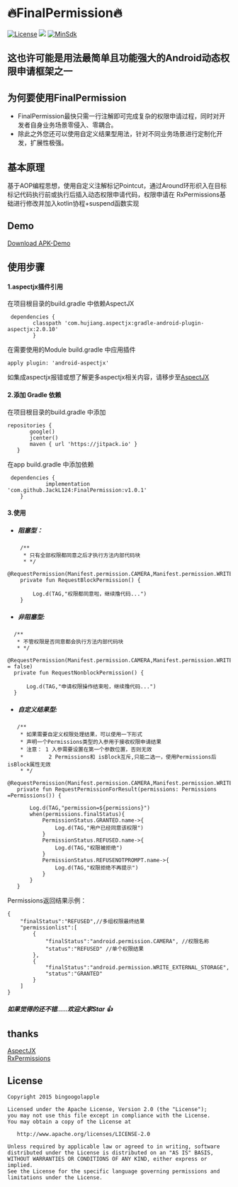 
 # **🔥FinalPermission🔥** #
 [![License](https://img.shields.io/badge/License%20-Apache%202-337ab7.svg)](https://www.apache.org/licenses/LICENSE-2.0)
 [![](https://jitpack.io/v/JackL124/FinalPermission.svg)](https://jitpack.io/#JackL124/FinalPermission)
 [![MinSdk](https://img.shields.io/badge/%20MinSdk%20-%2019%2B%20-f0ad4e.svg)](https://android-arsenal.com/api?level=19)


## 这也许可能是用法最简单且功能强大的Android动态权限申请框架之一 ###

 ## 为何要使用FinalPermission
- FinalPermission最快只需一行注解即可完成复杂的权限申请过程，同时对开发者自身业务场景零侵入、零耦合。
- 除此之外您还可以使用自定义结果型用法，针对不同业务场景进行定制化开发，扩展性极强。

## 基本原理
基于AOP编程思想，使用自定义注解标记Pointcut，通过Around环形织入在目标标记代码执行前或执行后插入动态权限申请代码，权限申请在
RxPermissions基础进行修改并加入kotlin协程+suspend函数实现

## Demo
[Download APK-Demo](apk/app-debug.apk)

## 使用步骤

#### 1.aspectjx插件引用
在项目根目录的build.gradle 中依赖AspectJX
```
 dependencies {
        classpath 'com.hujiang.aspectjx:gradle-android-plugin-aspectjx:2.0.10'
        }
```
在需要使用的Module build.gradle 中应用插件

```
apply plugin: 'android-aspectjx'
```
如集成aspectjx报错或想了解更多aspectjx相关内容，请移步至[AspectJX](https://github.com/HujiangTechnology/gradle_plugin_android_aspectjx)

#### 2.添加 Gradle 依赖
在项目根目录的build.gradle 中添加
```
repositories {
       google()
       jcenter()
       maven { url 'https://jitpack.io' }
   }
```
 在app build.gradle 中添加依赖
```
 dependencies {
 	        implementation 'com.github.JackL124:FinalPermission:v1.0.1'
 	}
```
#### 3.使用

* ##### 阻塞型：
```
    /**
     * 只有全部权限都同意之后才执行方法内部代码块
     * */
    @RequestPermission(Manifest.permission.CAMERA,Manifest.permission.WRITE_EXTERNAL_STORAGE)
    private fun RequestBlockPermission() {
  
        Log.d(TAG,"权限都同意啦，继续撸代码...")
    }
```

* ##### 非阻塞型:
```
  /**
   * 不管权限是否同意都会执行方法内部代码块
   * */
  @RequestPermission(Manifest.permission.CAMERA,Manifest.permission.WRITE_EXTERNAL_STORAGE,isBlock = false)
  private fun RequestNonblockPermission() {
  
      Log.d(TAG,"申请权限操作结束啦，继续撸代码...")
  }
```

* ##### 自定义结果型:
```
   /**
    * 如果需要自定义权限处理结果，可以使用一下形式
    * 声明一个Permissions类型的入参用于接收权限申请结果
    * 注意： 1 入参需要设置在第一个参数位置，否则无效 
    *        2 Permissions和 isBlock互斥,只能二选一，使用Permissions后isBlock属性无效
    * */
   @RequestPermission(Manifest.permission.CAMERA,Manifest.permission.WRITE_EXTERNAL_STORAGE)
   private fun RequestPermissionForResult(permissions: Permissions =Permissions()) {

       Log.d(TAG,"permission=${permissions}")
       when(permissions.finalStatus){
           PermissionStatus.GRANTED.name->{
               Log.d(TAG,"用户已经同意该权限")
           }
           PermissionStatus.REFUSED.name->{
               Log.d(TAG,"权限被拒绝")
           }
           PermissionStatus.REFUSENOTPROMPT.name->{
               Log.d(TAG,"权限拒绝不再提示")
           }
       }
   }
```

Permissions返回结果示例：

```
{
    "finalStatus":"REFUSED",//多组权限最终结果
    "permissionlist":[ 
        {
            "finalStatus":"android.permission.CAMERA", //权限名称
            "status":"REFUSED" //单个权限结果
        },
        {
            "finalStatus":"android.permission.WRITE_EXTERNAL_STORAGE",
            "status":"GRANTED"
        }
    ]
}
```

##### 如果觉得的还不错.....欢迎大家Star 👍

## thanks
[AspectJX](https://github.com/HujiangTechnology/gradle_plugin_android_aspectjx)</br>
[RxPermissions](https://github.com/tbruyelle/RxPermissions)

## License

    Copyright 2015 bingoogolapple

    Licensed under the Apache License, Version 2.0 (the "License");
    you may not use this file except in compliance with the License.
    You may obtain a copy of the License at

       http://www.apache.org/licenses/LICENSE-2.0

    Unless required by applicable law or agreed to in writing, software
    distributed under the License is distributed on an "AS IS" BASIS,
    WITHOUT WARRANTIES OR CONDITIONS OF ANY KIND, either express or implied.
    See the License for the specific language governing permissions and
    limitations under the License.


